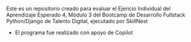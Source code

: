 Este es un repositorio creado para evaluar el Ejericio Individual del Aprendizaje Esperado 4,
Módulo 3 del Bootcamp de Desarrollo Fullstack Python/Django de Talento Digital, ejecutado por SkillNest
* El programa fue realizado con apoyo de Copilot 
